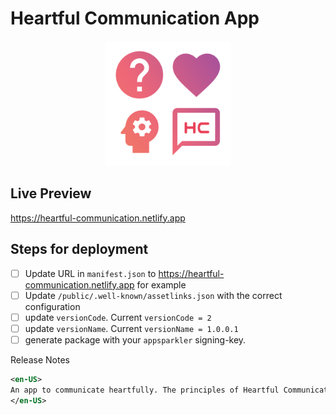 # Heartful Communication App

<div align="center">
    <img width="200" src="public/android-chrome-512x512.png" />
</div>

## Live Preview

https://heartful-communication.netlify.app

## Steps for deployment

- [ ] Update URL in `manifest.json` to https://heartful-communication.netlify.app for example
- [ ] Update `/public/.well-known/assetlinks.json` with the correct configuration
- [ ] update `versionCode`. Current `versionCode = 2`
- [ ] update `versionName`. Current `versionName = 1.0.0.1`
- [ ] generate package with your `appsparkler` signing-key.

Release Notes
```xml
<en-US>
An app to communicate heartfully. The principles of Heartful Communication are based on Non Violent Communication pioneered by Marshall Rosenberg.
</en-US>
```